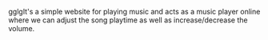 gglgIt's a simple website for playing music and acts as a music player online where we can adjust the song playtime as well as increase/decrease the volume.
